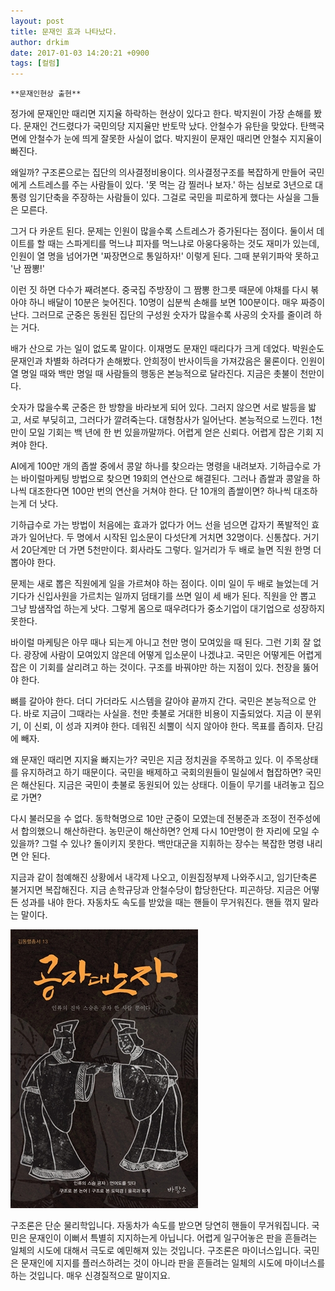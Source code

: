 ```yaml
---
layout: post
title: 문재인 효과 나타났다.
author: drkim
date: 2017-01-03 14:20:21 +0900
tags: [컬럼]
---
```

 

    **문재인현상 출현**

  


정가에 문재인만 때리면 지지율 하락하는 현상이 있다고 한다. 박지원이 가장 손해를 봤다. 문재인 건드렸다가 국민의당 지지율만 반토막 났다. 안철수가 유탄을 맞았다. 탄핵국면에 안철수가 눈에 띄게 잘못한 사실이 없다. 박지원이 문재인 때리면 안철수 지지율이 빠진다. 

  


왜일까? 구조론으로는 집단의 의사결정비용이다. 의사결정구조를 복잡하게 만들어 국민에게 스트레스를 주는 사람들이 있다. '못 먹는 감 찔러나 보자.' 하는 심보로 3년으로 대통령 임기단축을 주장하는 사람들이 있다. 그걸로 국민을 피로하게 했다는 사실을 그들은 모른다. 

  


그거 다 카운트 된다. 문제는 인원이 많을수록 스트레스가 증가된다는 점이다. 둘이서 데이트를 할 때는 스파게티를 먹느냐 피자를 먹느냐로 아웅다웅하는 것도 재미가 있는데, 인원이 열 명을 넘어가면 '짜장면으로 통일하자!' 이렇게 된다. 그때 분위기파악 못하고 '난 짬뽕!' 

  


이런 짓 하면 다수가 째려본다. 중국집 주방장이 그 짬뽕 한그릇 때문에 야채를 다시 볶아야 하니 배달이 10분은 늦어진다. 10명이 십분씩 손해를 보면 100분이다. 매우 짜증이 난다. 그러므로 군중은 동원된 집단의 구성원 숫자가 많을수록 사공의 숫자를 줄이려 하는 거다. 

  


배가 산으로 가는 일이 없도록 말이다. 이재명도 문재인 때리다가 크게 데었다. 박원순도 문재인과 차별화 하려다가 손해봤다. 안희정이 반사이득을 가져갔음은 물론이다. 인원이 열 명일 때와 백만 명일 때 사람들의 행동은 본능적으로 달라진다. 지금은 촛불이 천만이다. 

  


숫자가 많을수록 군중은 한 방향을 바라보게 되어 있다. 그러지 않으면 서로 발등을 밟고, 서로 부딪히고, 그러다가 깔려죽는다. 대형참사가 일어난다. 본능적으로 느낀다. 1천만이 모일 기회는 백 년에 한 번 있을까말까다. 어렵게 얻은 신뢰다. 어렵게 잡은 기회 지켜야 한다. 

  


AI에게 100만 개의 좁쌀 중에서 콩알 하나를 찾으라는 명령을 내려보자. 기하급수로 가는 바이럴마케팅 방법으로 찾으면 19회의 연산으로 해결된다. 그러나 좁쌀과 콩알을 하나씩 대조한다면 100만 번의 연산을 거쳐야 한다. 단 10개의 좁쌀이면? 하나씩 대조하는게 더 낫다. 

  


기하급수로 가는 방법이 처음에는 효과가 없다가 어느 선을 넘으면 갑자기 폭발적인 효과가 일어난다. 두 명에서 시작된 입소문이 다섯단계 거치면 32명이다. 신통찮다. 거기서 20단계만 더 가면 5천만이다. 회사라도 그렇다. 일거리가 두 배로 늘면 직원 한명 더 뽑아야 한다. 

  


문제는 새로 뽑은 직원에게 일을 가르쳐야 하는 점이다. 이미 일이 두 배로 늘었는데 거기다가 신입사원을 가르치는 일까지 덤태기를 쓰면 일이 세 배가 된다. 직원을 안 뽑고 그냥 밤샘작업 하는게 낫다. 그렇게 몸으로 때우려다가 중소기업이 대기업으로 성장하지 못한다. 

  


바이럴 마케팅은 아무 때나 되는게 아니고 천만 명이 모여있을 때 된다. 그런 기회 잘 없다. 광장에 사람이 모여있지 않은데 어떻게 입소문이 나겠냐고. 국민은 어떻게든 어렵게 잡은 이 기회를 살리려고 하는 것이다. 구조를 바꿔야만 하는 지점이 있다. 천장을 뚫어야 한다. 

  


뼈를 갈아야 한다. 더디 가더라도 시스템을 갈아야 끝까지 간다. 국민은 본능적으로 안다. 바로 지금이 그때라는 사실을. 천만 촛불로 거대한 비용이 지출되었다. 지금 이 분위기, 이 신뢰, 이 성과 지켜야 한다. 데워진 쇠뿔이 식지 않아야 한다. 목표를 좁히자. 단김에 빼자. 

  


왜 문재인 때리면 지지율 빠지는가? 국민은 지금 정치권을 주목하고 있다. 이 주목상태를 유지하려고 하기 때문이다. 국민을 배제하고 국회의원들이 밀실에서 협잡하면? 국민은 해산된다. 지금은 국민이 촛불로 동원되어 있는 상태다. 이들이 무기를 내려놓고 집으로 가면? 

  


다시 불러모을 수 없다. 동학혁명으로 10만 군중이 모였는데 전봉준과 조정이 전주성에서 합의했으니 해산하란다. 농민군이 해산하면? 언제 다시 10만명이 한 자리에 모일 수 있을까? 그럴 수 있나? 돌이키지 못한다. 백만대군을 지휘하는 장수는 복잡한 명령 내리면 안 된다. 

  


지금과 같이 첨예해진 상황에서 내각제 나오고, 이원집정부제 나와주시고, 임기단축론 불거지면 복잡해진다. 지금 손학규당과 안철수당이 합당한단다. 피곤하당. 지금은 어떻든 성과를 내야 한다. 자동차도 속도를 받았을 때는 핸들이 무거워진다. 핸들 꺾지 말라는 말이다. 

  


  



 

![](/files/attach/images/199/241/795/555.jpg) 

  


구조론은 단순 물리학입니다. 자동차가 속도를 받으면 당연히 핸들이 무거워집니다. 국민은 문재인이 이뻐서 특별히 지지하는게 아닙니다. 어렵게 일구어놓은 판을 흔들려는 일체의 시도에 대해서 극도로 예민해져 있는 것입니다. 구조론은 마이너스입니다. 국민은 문재인에 지지를 플러스하려는 것이 아니라 판을 흔들려는 일체의 시도에 마이너스를 하는 것입니다. 매우 신경질적으로 말이지요.